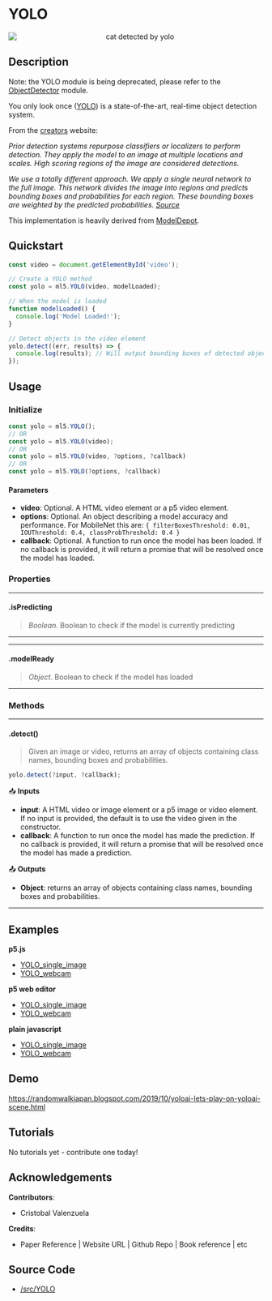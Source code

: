 # YOLO


<center>
    <img style="display:block; max-height:20rem" alt="cat detected by yolo" src="_media/reference__header-yolo.png">
</center>


## Description

Note: the YOLO module is being deprecated, please refer to the [ObjectDetector](object-detector.md) module.

You only look once ([YOLO](https://pjreddie.com/darknet/yolo/)) is a state-of-the-art, real-time object detection system.

From the [creators](https://pjreddie.com/darknet/yolo/) website:

*Prior detection systems repurpose classifiers or localizers to perform detection. They apply the model to an image at multiple locations and scales. High scoring regions of the image are considered detections.*

*We use a totally different approach. We apply a single neural network to the full image. This network divides the image into regions and predicts bounding boxes and probabilities for each region. These bounding boxes are weighted by the predicted probabilities. [Source](https://pjreddie.com/darknet/yolo/)*

This implementation is heavily derived from [ModelDepot](https://github.com/ModelDepot/tfjs-yolo-tiny).

## Quickstart

```js
const video = document.getElementById('video');

// Create a YOLO method
const yolo = ml5.YOLO(video, modelLoaded);

// When the model is loaded
function modelLoaded() {
  console.log('Model Loaded!');
}

// Detect objects in the video element
yolo.detect((err, results) => {
  console.log(results); // Will output bounding boxes of detected objects
});
```


## Usage

### Initialize

```js
const yolo = ml5.YOLO();
// OR
const yolo = ml5.YOLO(video);
// OR
const yolo = ml5.YOLO(video, ?options, ?callback)
// OR
const yolo = ml5.YOLO(?options, ?callback)
```

#### Parameters
* **video**: Optional. A HTML video element or a p5 video element.
* **options**: Optional. An object describing a model accuracy and performance. For MobileNet this are: `{ filterBoxesThreshold: 0.01, IOUThreshold: 0.4, classProbThreshold: 0.4 }`
* **callback**: Optional. A function to run once the model has been loaded. If no callback is provided, it will return a promise that will be resolved once the model has loaded.


### Properties


***
#### .isPredicting
> *Boolean*. Boolean to check if the model is currently predicting
***


***
#### .modelReady
> *Object*. Boolean to check if the model has loaded
***


### Methods


***
#### .detect()
> Given an image or video, returns an array of objects containing class names, bounding boxes and probabilities.

```js
yolo.detect(?input, ?callback);
```

📥 **Inputs**

* **input**: A HTML video or image element or a p5 image or video element. If no input is provided, the default is to use the video given in the constructor.
* **callback**: A function to run once the model has made the prediction. If no callback is provided, it will return a promise that will be resolved once the model has made a prediction.

📤 **Outputs**

* **Object**: returns an array of objects containing class names, bounding boxes and probabilities.

***


## Examples


**p5.js**
* [YOLO_single_image](https://github.com/ml5js/ml5-examples/tree/development/p5js/YOLO/YOLO_single_image)
* [YOLO_webcam](https://github.com/ml5js/ml5-examples/tree/development/p5js/YOLO/YOLO_webcam)

**p5 web editor**
* [YOLO_single_image](https://editor.p5js.org/ml5/sketches/YOLO_single_image)
* [YOLO_webcam](https://editor.p5js.org/ml5/sketches/YOLO_webcam)

**plain javascript**
* [YOLO_single_image](https://github.com/ml5js/ml5-examples/tree/development/javascript/YOLO/YOLO_single_image)
* [YOLO_webcam](https://github.com/ml5js/ml5-examples/tree/development/javascript/YOLO/YOLO_webcam)

## Demo

https://randomwalkjapan.blogspot.com/2019/10/yoloai-lets-play-on-yoloai-scene.html

## Tutorials

No tutorials yet - contribute one today!

## Acknowledgements

**Contributors**:
  * Cristobal Valenzuela

**Credits**:
  * Paper Reference | Website URL | Github Repo | Book reference | etc

## Source Code

* [/src/YOLO](https://github.com/ml5js/ml5-library/tree/development/src/YOLO)
